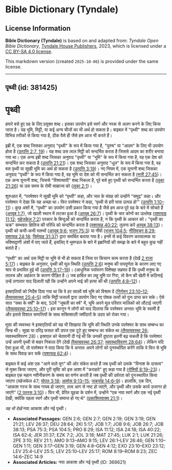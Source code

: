 # Bible Dictionary (Tyndale)

## License Information

**Bible Dictionary (Tyndale)** is based on and adapted from: _Tyndale Open Bible Dictionary_, [Tyndale House Publishers](https://tyndaleopenresources.com/), 2023, which is licensed under a [CC BY-SA 4.0 license](https://creativecommons.org/licenses/by-sa/4.0/legalcode.en).

This markdown version (created `2025-10-06`) is provided under the same license.



--------------------------------

## पृथ्वी (id: 381425)

पृथ्वी
======

हमारे बसे हुए ग्रह के लिए प्रयुक्त शब्द। इसका उपयोग इसे स्वर्ग और नरक से अलग करने के लिए किया जाता है। यह भूमि, मिट्टी, या कई अन्य चीजों का भी अर्थ हो सकता है। बाइबल में "पृथ्वी" शब्द का उपयोग विभिन्न तरीकों से किया गया है, ठीक वैसे ही जैसे हम आज भी करते हैं।

इब्री में, एक शब्द जिसका अनुवाद "पृथ्वी" के रूप में किया गया है, "पुरुष" या "आदम" के लिए भी उपयोग होता है ([उत्पत्ति 2:7, 19](https://ref.ly/Gen2:7))। यह शब्द उस लाल मिट्टी को सन्दर्भित करता है जिससे आदम का शरीर बनाया गया था। एक अन्य इब्री शब्द जिसका अनुवाद "पृथ्वी" या "भूमि" के रूप में किया गया है, वह एक देश को सन्दर्भित कर सकता है ([उत्पत्ति 21:21](https://ref.ly/Gen21:21))। एक शब्द जिसका अनुवाद "धूल" के रूप में किया गया है, वह बस पृथ्वी या सूखी भूमि का अर्थ हो सकता है ([उत्पत्ति 3:19](https://ref.ly/Gen3:19))। नए नियम में, एक यूनानी शब्द जिसका अनुवाद "पृथ्वी" के रूप में किया गया है, वह भूमि या देश को भी सन्दर्भित कर सकता है ([मत्ती 27:45](https://ref.ly/Matt27:45))। एक अन्य यूनानी शब्द, जिससे "विश्‍वव्यापी" शब्द निकला है, पूरे बसे हुए पृथ्वी को सन्दर्भित करता है ([लूका 21:26](https://ref.ly/Luke21:26)) या उस समय के रोमी साम्राज्य को ([लूका 2:1](https://ref.ly/Luke2:1))।

शुरुआत में, “परमेश्वर ने सूखी भूमि को “पृथ्वी” कहा, और जल के संग्रह को उन्होंने “समुद्र” कहा। और परमेश्वर ने देखा कि यह अच्छा था। फिर परमेश्वर ने कहा, 'पृथ्वी से हरी घास उत्पन्न हो’” ([उत्पत्ति 1:10–11](https://ref.ly/Gen1:10-Gen1:11))। कुछ अंशों में, “पृथ्वी” का उपयोग उसी प्रकार किया गया है जैसे हम आज पूरे ग्रह के बारे में सोचते हैं ([अय्यूब 1:7](https://ref.ly/Job1:7)), जो खाली स्थान में लटका हुआ है ([अय्यूब 26:7](https://ref.ly/Job26:7))। पृथ्वी के चार कोनों का उल्लेख ([यशायाह 11:12](https://ref.ly/Isa11:12); [यहेजकेल 7:2](https://ref.ly/Ezek7:2)) परकार के बिन्दुओं को सन्दर्भित करता है, न कि पृथ्वी के आकार को। "पृथ्वी का चक्र" सम्भवतः क्षितिज की परिधि को सन्दर्भित करता है ([यशायाह 40:22](https://ref.ly/Isa40:22); तुलना करें [अय्यूब 38:13](https://ref.ly/Job38:13))। पृथ्वी को कभी\-कभी स्तम्भों ([अय्यूब 9:6](https://ref.ly/Job9:6); [भजन 75:3](https://ref.ly/Ps75:3)) या नींवों ([भजन 104:5](https://ref.ly/Ps104:5); [नीतिवचन 8:29](https://ref.ly/Prov8:29); [यशायाह 24:18](https://ref.ly/Isa24:18); [यिर्मयाह 31:37](https://ref.ly/Jer31:37)) द्वारा समर्थित बताया गया है। इनमें से कई विवरण काव्यात्मक या भविष्यद्वाणी अंशों में पाए जाते हैं, इसलिए वे भूमण्डल के बारे में इब्रानियों की समझ के बारे में बहुत कुछ नहीं बताते हैं।

“पृथ्वी” का अर्थ उस मिट्टी या भूमि से भी हो सकता है जिस पर किसान काम करता है (देखें [2 राजा 5:17](https://ref.ly/2Kgs5:17))। बाइबल के अनुसार, पृथ्वी की मूल स्थिति ([उत्पत्ति 2:6](https://ref.ly/Gen2:6)) मनुष्य की पापपूर्णता के कारण लाए गए श्राप से प्रभावित हुई थी ([उत्पत्ति 3:17–19](https://ref.ly/Gen3:17-Gen3:19))। (आधुनिक पर्यावरण विशेषज्ञ सहमत हैं कि पृथ्वी मनुष्य के लालच और अहंकार के कारण पीड़ित है।) जब हाबिल का लहू भूमि पर गिरा, तो कैन की खेती में कठिनाई उन्हें लगातार याद दिलाती रही कि उन्होंने अपने भाई की हत्या की थी ([उत्पत्ति 4:8–12](https://ref.ly/Gen4:8-Gen4:12))।

इस्राएलियों को निर्देश दिया गया था कि वे हर सातवें वर्ष भूमि को विश्राम दें ([निर्गमन 23:10–12](https://ref.ly/Exod23:10-Exod23:12); [लैव्यव्यवस्था 25:4–5](https://ref.ly/Lev25:4-Lev25:5)) ताकि मिट्टी फसलों द्वारा उपयोग किए गए पोषक तत्वों को पुनः प्राप्त कर सके। ऐसे सात “सब्त के वर्षों” के बाद, 50वें “जुबली का वर्ष” में, भूमि अपने मूल परिवार मालिकों को लौटाई जाएगी ([लैव्यव्यवस्था 25:10–17](https://ref.ly/Lev25:10-Lev25:17))। इस कानून ने लोगों को याद दिलाया कि परमेश्वर अन्ततः भूमि के स्वामी हैं और इससे विशाल सम्पत्तियों के साथ शक्तिशाली जमींदारों के उदय को रोका गया।

मूसा की व्यवस्था ने इस्राएलियों को यह भी सिखाया कि भूमि की स्थिति उनके परमेश्वर के साथ सम्बन्ध का चिन्ह थी। सूखा या दरिद्र फसल की उपज एक टूटे हुए सम्बन्ध का संकेत था ([लैव्यव्यवस्था 26](https://ref.ly/Lev26:1-Lev26:46); व्यवस्थाविवरण 28\)। इस्राएल को चेतावनी दी गई थी कि उनकी दुष्टता इतनी बढ़ सकती है कि परमेश्वर उन्हें अपनी पृथ्वी से बाहर निकाल देंगे (देखें [लैव्यव्यवस्था 26:37](https://ref.ly/Lev26:37); [व्यवस्थाविवरण 28:64](https://ref.ly/Deut28:64))। लेकिन यदि ऐसा हुआ भी, तो परमेश्वर ने वादा किया कि वे अन्ततः अपने लोगों को पुनर्स्थापित करेंगे ताकि वे फिर से भूमि के साथ विवाह कर सकें ([यशायाह 62:4](https://ref.ly/Isa62:4))।

बाइबल में कई अंश एक "आने वाले युग" की ओर संकेत करते हैं जब पृथ्वी को उसके "विनाश के दासत्व" से मुक्त किया जाएगा, और पूरी सृष्टि को इस आशा में "कराहते" हुए कहा गया है ([रोमियों 8:19](https://ref.ly/Rom8:19-Rom8:23)[–](https://ref.ly/Zech14:6-Zech14:9)[23](https://ref.ly/Rom8:19-Rom8:23))। बाइबल एक महान नवीनीकरण के समय का वर्णन करती है जब पृथ्वी की उर्वरता को पुनःस्थापित किया जाएगा (यहेजकेल 47; [योएल 3:18](https://ref.ly/Joel3:18); [आमोस 9:13](https://ref.ly/Amos9:13-Amos9:15)[–](https://ref.ly/Zech14:6-Zech14:9)[15](https://ref.ly/Amos9:13-Amos9:15); [जकर्याह 14:6–9](https://ref.ly/Zech14:6-Zech14:9))। हालांकि, एक दिन, “आकाश गरज के साथ गायब हो जाएगा, तत्व आग से नष्ट हो जाएंगे, और पृथ्वी और उसके कार्य उजागर हो जाएंगे” ([2 पतरस 3:10](https://ref.ly/2Pet3:10))। फिर भी, प्रेरित यूहन्ना के दर्शन में, उन्होंने “एक नया स्वर्ग और एक नई पृथ्वी देखी, क्योंकि पहला स्वर्ग और पृथ्वी समाप्त हो गए थे” ([प्रकाशितवाक्य 21:1](https://ref.ly/Rev21:1))।

*यह भी देखें* नया आकाश और नई पृथ्वी।

* **Associated Passages:** GEN 2:6; GEN 2:7; GEN 2:19; GEN 3:19; GEN 21:21; LEV 26:37; DEU 28:64; 2KI 5:17; JOB 1:7; JOB 9:6; JOB 26:7; JOB 38:13; PSA 75:3; PSA 104:5; PRO 8:29; ISA 11:12; ISA 24:18; ISA 40:22; ISA 62:4; JER 31:37; EZK 7:2; JOL 3:18; MAT 27:45; LUK 2:1; LUK 21:26; 2PE 3:10; REV 21:1; AMO 9:13–AMO 9:15; LEV 26:1–LEV 26:46; GEN 1:10–GEN 1:11; GEN 3:17–GEN 3:19; GEN 4:8–GEN 4:12; EXO 23:10–EXO 23:12; LEV 25:4–LEV 25:5; LEV 25:10–LEV 25:17; ROM 8:19–ROM 8:23; ZEC 14:6–ZEC 14:9
* **Associated Articles:** नया आकाश और नई पृथ्वी (ID: 368621)

